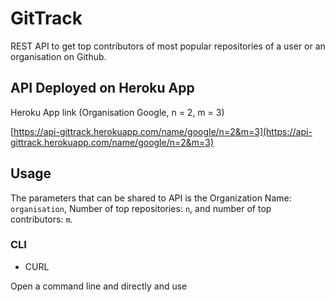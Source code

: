 # GitTrack
REST API to get top contributors of most popular repositories of a user or an organisation on Github.

## API Deployed on Heroku App

Heroku App link (Organisation Google, n = 2, m = 3)

[https://api-gittrack.herokuapp.com/name/google/n=2&m=3](https://api-gittrack.herokuapp.com/name/google/n=2&m=3)

## Usage

The parameters that can be shared to API is the Organization Name: ```organisation```, Number of top repositories: ```n```, and number of top contributors: ```m```.

### CLI

- CURL

Open a command line and directly and use
